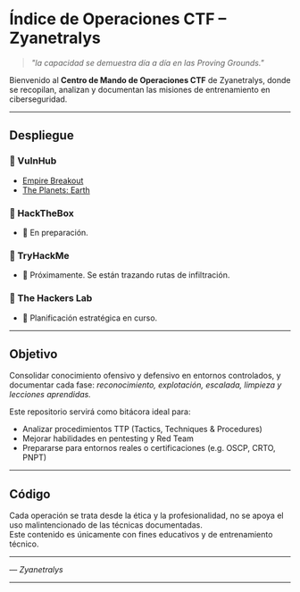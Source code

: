 # Índice de Operaciones CTF – Zyanetralys

> *"la capacidad se demuestra día a día en las Proving Grounds."*  

Bienvenido al **Centro de Mando de Operaciones CTF** de Zyanetralys, donde se recopilan, analizan y documentan las misiones de entrenamiento en ciberseguridad.

---

## Despliegue

### 📂 VulnHub
- [Empire Breakout](https://github.com/Zyanetralys/CTF/blob/main/EmpireBreakout.md)
- [The Planets: Earth](https://github.com/Zyanetralys/CTF/blob/main/ThePlanetsEarh.md)

### 📂 HackTheBox
- 🚧 En preparación.

### 📂 TryHackMe
- 🚧 Próximamente. Se están trazando rutas de infiltración.

### 📂 The Hackers Lab
- 🚧 Planificación estratégica en curso.

---

## Objetivo

Consolidar conocimiento ofensivo y defensivo en entornos controlados, y documentar cada fase: *reconocimiento, explotación, escalada, limpieza y lecciones aprendidas.*

Este repositorio servirá como bitácora ideal para:
- Analizar procedimientos TTP (Tactics, Techniques & Procedures)
- Mejorar habilidades en pentesting y Red Team
- Prepararse para entornos reales o certificaciones (e.g. OSCP, CRTO, PNPT)

---

## Código

Cada operación se trata desde la ética y la profesionalidad, no se apoya el uso malintencionado de las técnicas documentadas.  
Este contenido es únicamente con fines educativos y de entrenamiento técnico.

---

— *Zyanetralys*

---
